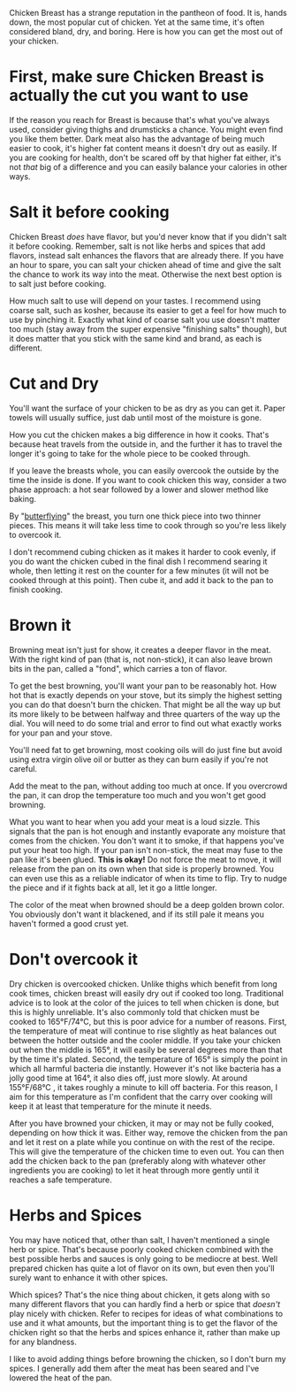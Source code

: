 Chicken Breast has a strange reputation in the pantheon of food. It is, hands down, the most popular cut of chicken. Yet at the same time, it's often considered bland, dry, and boring. Here is how you can get the most out of your chicken.

# First, make sure Chicken Breast is actually the cut you want to use

If the reason you reach for Breast is because that's what you've always used, consider giving thighs and drumsticks a chance. You might even find you like them better. Dark meat also has the advantage of being much easier to cook, it's higher fat content means it doesn't dry out as easily. If you are cooking for health, don't be scared off by that higher fat either, it's not *that* big of a difference and you can easily balance your calories in other ways.

# Salt it before cooking

Chicken Breast *does* have flavor, but you'd never know that if you didn't salt it before cooking. Remember, salt is not like herbs and spices that add flavors, instead salt enhances the flavors that are already there. If you have an hour to spare, you can salt your chicken ahead of time and give the salt the chance to work its way into the meat. Otherwise the next best option is to salt just before cooking.

How much salt to use will depend on your tastes. I recommend using coarse salt, such as kosher, because its easier to get a feel for how much to use by pinching it. Exactly what kind of coarse salt you use doesn't matter too much (stay away from the super expensive "finishing salts" though), but it does matter that you stick with the same kind and brand, as each is different.

# Cut and Dry

You'll want the surface of your chicken to be as dry as you can get it. Paper towels will usually suffice, just dab until most of the moisture is gone.

How you cut the chicken makes a big difference in how it cooks. That's because heat travels from the outside in, and the further it has to travel the longer it's going to take for the whole piece to be cooked through.

If you leave the breasts whole, you can easily overcook the outside by the time the inside is done. If you want to cook chicken this way, consider a two phase approach: a hot sear followed by a lower and slower method like baking.

By "[butterflying](https://www.youtube.com/watch?v=G58F3MFVyFw)" the breast, you turn one thick piece into two thinner pieces. This means it will take less time to cook through so you're less likely to overcook it.

I don't recommend cubing chicken as it makes it harder to cook evenly, if you do want the chicken cubed in the final dish I recommend searing it whole, then letting it rest on the counter for a few minutes (it will not be cooked through at this point). Then cube it, and add it back to the pan to finish cooking.

# Brown it

Browning meat isn't just for show, it creates a deeper flavor in the meat. With the right kind of pan (that is, not non-stick), it can also leave brown bits in the pan, called a "fond", which carries a ton of flavor.

To get the best browning, you'll want your pan to be reasonably hot. How hot that is exactly depends on your stove, but its simply the highest setting you can do that doesn't burn the chicken. That might be all the way up but its more likely to be between halfway and three quarters of the way up the dial. You will need to do some trial and error to find out what exactly works for your pan and your stove.

You'll need fat to get browning, most cooking oils will do just fine but avoid using extra virgin olive oil or butter as they can burn easily if you're not careful.

Add the meat to the pan, without adding too much at once. If you overcrowd the pan, it can drop the temperature too much and you won't get good browning.

What you want to hear when you add your meat is a loud sizzle. This signals that the pan is hot enough and instantly evaporate any moisture that comes from the chicken. You don't want it to smoke, if that happens you've put your heat too high. If your pan isn't non-stick, the meat may fuse to the pan like it's been glued. **This is okay!** Do not force the meat to move, it will release from the pan on its own when that side is properly browned. You can even use this as a reliable indicator of when its time to flip. Try to nudge the piece and if it fights back at all, let it go a little longer.

The color of the meat when browned should be a deep golden brown color. You obviously don't want it blackened, and if its still pale it means you haven't formed a good crust yet.

# Don't overcook it

Dry chicken is overcooked chicken. Unlike thighs which benefit from long cook times, chicken breast will easily dry out if cooked too long. Traditional advice is to look at the color of the juices to tell when chicken is done, but this is highly unreliable. It's also commonly told that chicken must be cooked to 165&deg;F/74&deg;C, but this is poor advice for a number of reasons. First, the temperature of meat will continue to rise slightly as heat balances out between the hotter outside and the cooler middle. If you take your chicken out when the middle is 165&deg;, it will easily be several degrees more than that by the time it's plated. Second, the temperature of 165&deg; is simply the point in which all harmful bacteria die instantly. However it's not like bacteria has a jolly good time at 164&deg;, it also dies off, just more slowly. At around 155&deg;F/68&deg;C , it takes roughly a minute to kill off bacteria. For this reason, I aim for this temperature as I'm confident that the carry over cooking will keep it at least that temperature for the minute it needs.

After you have browned your chicken, it may or may not be fully cooked, depending on how thick it was. Either way, remove the chicken from the pan and let it rest on a plate while you continue on with the rest of the recipe. This will give the temperature of the chicken time to even out. You can then add the chicken back to the pan (preferably along with whatever other ingredients you are cooking) to let it heat through more gently until it reaches a safe temperature.

# Herbs and Spices

You may have noticed that, other than salt, I haven't mentioned a single herb or spice. That's because poorly cooked chicken combined with the best possible herbs and sauces is only going to be mediocre at best. Well prepared chicken has quite a lot of flavor on its own, but even then you'll surely want to enhance it with other spices.

Which spices? That's the nice thing about chicken, it gets along with so many different flavors that you can hardly find a herb or spice that *doesn't* play nicely with chicken. Refer to recipes for ideas of what combinations to use and it what amounts, but the important thing is to get the flavor of the chicken right so that the herbs and spices enhance it, rather than make up for any blandness.

I like to avoid adding things before browning the chicken, so I don't burn my spices. I generally add them after the meat has been seared and I've lowered the heat of the pan.